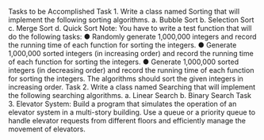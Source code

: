 Tasks to be Accomplished
Task 1. Write a class named Sorting that will implement the following sorting algorithms.
a. Bubble Sort
b. Selection Sort
c. Merge Sort
d. Quick Sort
Note: You have to write a test function that will do the following tasks:
● Randomly generate 1,000,000 integers and record the running time of
each function for sorting the integers.
● Generate 1,000,000 sorted integers (in increasing order) and record the
running time of each function for sorting the integers.
● Generate 1,000,000 sorted integers (in decreasing order) and record the
running time of each function for sorting the integers.
The algorithms should sort the given integers in increasing order.
Task 2. Write a class named Searching that will implement the following searching
algorithms. 
a. Linear Search
b. Binary Search
Task 3. Elevator System: Build a program that simulates the operation of an elevator
system in a multi-story building. Use a queue or a priority queue to handle
elevator requests from different floors and efficiently manage the movement of
elevators.
